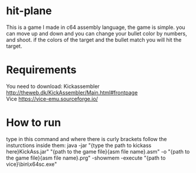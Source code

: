 # hit-plane
This is a game I made in c64 assembly language, the game is simple. you can move up and down and you can change your bullet color by numbers, and shoot. if the colors of the target and the bullet match you will hit the target.

# Requirements

You need to download:
Kickassembler http://theweb.dk/KickAssembler/Main.html#frontpage
</br>
Vice https://vice-emu.sourceforge.io/

# How to run

type in this command and where there is curly brackets follow the insturctions inside them:
java -jar "{type the path to kickass here}KickAss.jar" "{path to the game file}{asm file name}.asm" -o "{path to the game file}{asm file name}.prg" -showmem -execute "{path to vice}\bin\x64sc.exe" 
